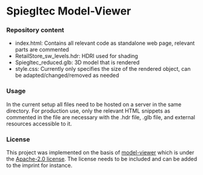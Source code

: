 # Spiegltec Model-Viewer



### Repository content

* index.html: Contains all relevant code as standalone web page, relevant parts are commented
* RetailStore_sw_levels.hdr: HDRI used for shading
* Spiegltec_reduced.glb: 3D model that is rendered
* style.css: Currently only specifies the size of the rendered object, can be adapted/changed/removed as needed



### Usage

In the current setup all files need to be hosted on a server in the same directory. For production use, only the relevant HTML snippets as commented in the file are necessary with the .hdr file,  .glb file, and external resources accessible to it. 



### License 

This project was implemented on the basis of [model-viewer](https://github.com/google/model-viewer) which is under the [Apache-2.0 license](https://github.com/google/model-viewer#Apache-2.0-1-ov-file). The license needs to be included and can be added to the imprint for instance. 